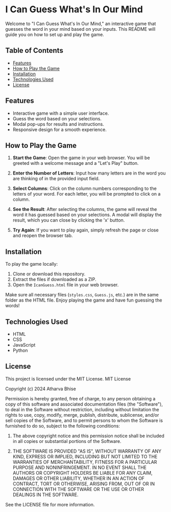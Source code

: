 # I Can Guess What's In Our Mind

Welcome to "I Can Guess What's In Our Mind," an interactive game that guesses the word in your mind based on your inputs. This README will guide you on how to set up and play the game.

## Table of Contents
- [Features](#features)
- [How to Play the Game](#how-to-play-the-game)
- [Installation](#installation)
- [Technologies Used](#technologies-used)
- [License](#license)

## Features
- Interactive game with a simple user interface.
- Guess the word based on your selections.
- Modal pop-ups for results and instructions.
- Responsive design for a smooth experience.

## How to Play the Game

1. **Start the Game**: Open the game in your web browser. You will be greeted with a welcome message and a "Let's Play" button.

2. **Enter the Number of Letters**: Input how many letters are in the word you are thinking of in the provided input field.

3. **Select Columns**: Click on the column numbers corresponding to the letters of your word. For each letter, you will be prompted to click on a column.

4. **See the Result**: After selecting the columns, the game will reveal the word it has guessed based on your selections. A modal will display the result, which you can close by clicking the 'x' button.

5. **Try Again**: If you want to play again, simply refresh the page or close and reopen the browser tab.

## Installation

To play the game locally:

1. Clone or download this repository.
2. Extract the files if downloaded as a ZIP.
3. Open the `IcanGuess.html` file in your web browser.

Make sure all necessary files (`styles.css`, `Guess.js`, etc.) are in the same folder as the HTML file.
Enjoy playing the game and have fun guessing the words!

## Technologies Used
- HTML
- CSS
- JavaScript
- Python
## License
This project is licensed under the MIT License. 
MIT License

Copyright (c) 2024 Atharva Bhise

Permission is hereby granted, free of charge, to any person obtaining a copy of this software and associated documentation files (the "Software"), to deal in the Software without restriction, including without limitation the rights to use, copy, modify, merge, publish, distribute, sublicense, and/or sell copies of the Software, and to permit persons to whom the Software is furnished to do so, subject to the following conditions:

1. The above copyright notice and this permission notice shall be included in all copies or substantial portions of the Software.

2. THE SOFTWARE IS PROVIDED "AS IS", WITHOUT WARRANTY OF ANY KIND, EXPRESS OR IMPLIED, INCLUDING BUT NOT LIMITED TO THE WARRANTIES OF MERCHANTABILITY, FITNESS FOR A PARTICULAR PURPOSE AND NONINFRINGEMENT. IN NO EVENT SHALL THE AUTHORS OR COPYRIGHT HOLDERS BE LIABLE FOR ANY CLAIM, DAMAGES OR OTHER LIABILITY, WHETHER IN AN ACTION OF CONTRACT, TORT OR OTHERWISE, ARISING FROM, OUT OF OR IN CONNECTION WITH THE SOFTWARE OR THE USE OR OTHER DEALINGS IN THE SOFTWARE.


See the LICENSE file for more information.



